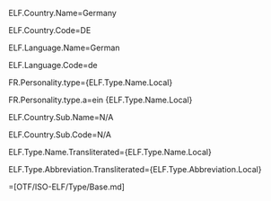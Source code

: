 ELF.Country.Name=Germany

ELF.Country.Code=DE

ELF.Language.Name=German

ELF.Language.Code=de

FR.Personality.type={ELF.Type.Name.Local}

FR.Personality.type.a=ein {ELF.Type.Name.Local}

ELF.Country.Sub.Name=N/A

ELF.Country.Sub.Code=N/A

ELF.Type.Name.Transliterated={ELF.Type.Name.Local}

ELF.Type.Abbreviation.Transliterated={ELF.Type.Abbreviation.Local}

=[OTF/ISO-ELF/Type/Base.md]